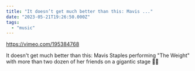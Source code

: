 ```yaml
---
title: "It doesn’t get much better than this: Mavis ..."
date: "2023-05-21T19:26:50.000Z"
tags: 
  - "music"
---
```


https://vimeo.com/195384768

It doesn't get much better than this: Mavis Staples performing "The Weight" with more than two dozen of her friends on a gigantic stage 🎵🎶
